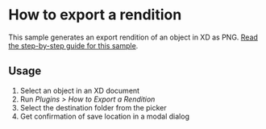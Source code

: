 # How to export a rendition

This sample generates an export rendition of an object in XD as PNG.
[Read the step-by-step guide for this sample](https://adobexdplatform.com/plugin-docs/tutorials/how-to-export-a-rendition/).

## Usage

1. Select an object in an XD document
1. Run _Plugins > How to Export a Rendition_
1. Select the destination folder from the picker
1. Get confirmation of save location in a modal dialog
